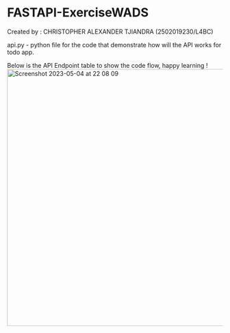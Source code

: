 # FASTAPI-ExerciseWADS

Created by : CHRISTOPHER ALEXANDER TJIANDRA (2502019230/L4BC)

api.py - python file for the code that demonstrate how will the API works for todo app.

Below is the API Endpoint table to show the code flow, happy learning !
<img width="600" alt="Screenshot 2023-05-04 at 22 08 09" src="https://user-images.githubusercontent.com/91533574/236252947-e8ec68d7-b95b-4682-ac11-47a519556b27.png">

